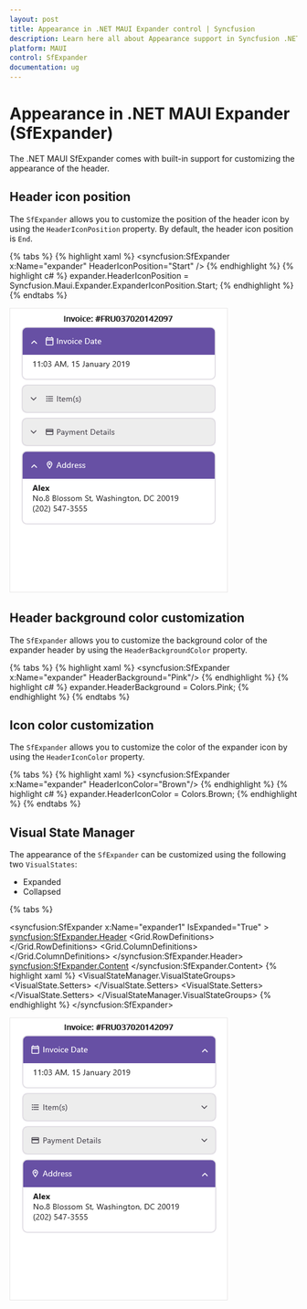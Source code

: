 ```yaml
---
layout: post
title: Appearance in .NET MAUI Expander control | Syncfusion
description: Learn here all about Appearance support in Syncfusion .NET MAUI Expander (SfExpander) control and more.
platform: MAUI
control: SfExpander
documentation: ug
---
```


# Appearance in .NET MAUI Expander (SfExpander)

The .NET MAUI SfExpander comes with built-in support for customizing the appearance of the header.

## Header icon position 

The `SfExpander` allows you to customize the position of the header icon by using the `HeaderIconPosition` property. By default, the header icon position is `End`. 

{% tabs %}
{% highlight xaml %}
    <syncfusion:SfExpander x:Name="expander" HeaderIconPosition="Start" />
{% endhighlight %}
{% highlight c# %}
    expander.HeaderIconPosition = Syncfusion.Maui.Expander.ExpanderIconPosition.Start;
{% endhighlight %}
{% endtabs %}

![.NET MAUI Expander with HeaderIconPosition Start](Images/appearance/maui-expander-with-headericonposition.png)

## Header background color customization

The `SfExpander` allows you to customize the background color of the expander header by using the `HeaderBackgroundColor` property.

{% tabs %}
{% highlight xaml %}
    <syncfusion:SfExpander x:Name="expander" HeaderBackground="Pink"/>
{% endhighlight %}
{% highlight c# %}
    expander.HeaderBackground = Colors.Pink;
{% endhighlight %}
{% endtabs %}

## Icon color customization

The `SfExpander` allows you to customize the color of the expander icon by using the `HeaderIconColor` property.

{% tabs %}
{% highlight xaml %}
    <syncfusion:SfExpander x:Name="expander" HeaderIconColor="Brown"/>
{% endhighlight %}
{% highlight c# %}
    expander.HeaderIconColor = Colors.Brown;
{% endhighlight %}
{% endtabs %}

## Visual State Manager

The appearance of the `SfExpander` can be customized using the following two `VisualStates`:

* Expanded
* Collapsed

{% tabs %}

<syncfusion:SfExpander x:Name="expander1" IsExpanded="True" >
    <syncfusion:SfExpander.Header>
        <Grid >
            <Grid.RowDefinitions>
                <RowDefinition Height="48"/>
            </Grid.RowDefinitions>
            <Grid.ColumnDefinitions>
                <ColumnDefinition Width="35"/>
                <ColumnDefinition Width="*"/>
            </Grid.ColumnDefinitions>
            <Label Text="&#xe703;" FontSize="16" Margin="14,2,2,2"
                                    TextColor="{Binding Path=HeaderIconColor,Source={x:Reference expander1}}"
                                    FontFamily='{OnPlatform Android=AccordionFontIcons.ttf#,WinUI=AccordionFontIcons.ttf#AccordionFontIcons,MacCatalyst=AccordionFontIcons,iOS=AccordionFontIcons}'
                                    VerticalOptions="Center" VerticalTextAlignment="Center"/>
            <Label CharacterSpacing="0.25" TextColor="{Binding Path=HeaderIconColor,Source={x:Reference expander1}}" FontFamily="Roboto-Regular"  Text="Invoice Date" FontSize="14" Grid.Column="1" VerticalOptions="CenterAndExpand"/>
            </Grid>
    </syncfusion:SfExpander.Header>
    <syncfusion:SfExpander.Content>
        <Grid Padding="18,8,0,18" >
            <Label CharacterSpacing="0.25" FontFamily="Roboto-Regular"  Text="11:03 AM, 15 January 2019" FontSize="14" VerticalOptions="CenterAndExpand"/>
        </Grid>
    </syncfusion:SfExpander.Content>
    {% highlight xaml %}
    <VisualStateManager.VisualStateGroups>
        <VisualStateGroupList>
            <VisualStateGroup>
                <VisualState Name="Expanded">
                    <VisualState.Setters>
                            <Setter Property="HeaderBackground" Value="#6750A4"/>
                            <Setter Property="HeaderIconColor" Value="#FFFFFF"/>
                        </VisualState.Setters>
                </VisualState>
                <VisualState Name="Collapsed">
                    <VisualState.Setters>
                            <Setter Property="HeaderBackground" Value="#141C1B1F"/>
                            <Setter Property="HeaderIconColor" Value="#49454F"/>
                        </VisualState.Setters>
                </VisualState>
            </VisualStateGroup>
        </VisualStateGroupList>
    </VisualStateManager.VisualStateGroups>
    {% endhighlight %}
</syncfusion:SfExpander>

![Expanded and collapsed visual states in .NET MAUI Expander](Images/appearance/maui-expander-with-vsm.png)

